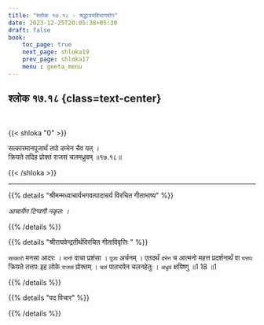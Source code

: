 ```yaml
---
title: "श्लोक १७.१८ - श्रद्धात्रयविभागयोग"
date: 2023-12-25T20:05:38+05:30
draft: false
book:
    toc_page: true
    next_page: shloka19
    prev_page: shloka17
    menu : geeta_menu
---
```




## श्लोक १७.१८ {class=text-center}

<br/>

{{< shloka  "0"  >}}

सत्कारमानपूजार्थं तपो दम्भेन चैव यत् ।  
क्रियते तदिह प्रोक्तं राजसं चलमध्रुवम् ॥१७.१८॥

{{< /shloka >}}

---


{{% details "श्रीमन्मध्वाचार्यभगवत्पादाचर्य विरचित  गीताभाष्य" %}}

*आचार्येण टिप्पणी नकृतः ।*

{{% /details %}}



{{% details "श्रीराघवेन्द्रतीर्थविरचित गीताविवृत्तिः " %}}

`सत्कारो` मनसा आदरः । `मानो` वाचा प्रशंसा । `पूजा` 
अर्चनम्‌ । एतदर्थं `दंभेन` च आत्मनो महत्त प्रदर्शनार्थं
वा `यत्तपः` क्रियते तत्तपः इह लोके `राजसं` प्रोक्तम्‌ । `चलं`
पातभयेन चलनहेतुः । `अध्रुवं` क्षयिष्णु ॥1 18 ॥1

{{% /details %}}



{{% details "पद विचार" %}}


{{% /details %}}
